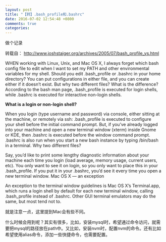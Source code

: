 ```yaml
---
layout: post
title: "【转】.bash_profile和.bashrc"
date: 2016-07-02 12:54:48 +0800
comments: true
categories:
---
```

做个记录

转载自： http://www.joshstaiger.org/archives/2005/07/bash_profile_vs.html

WHEN working with Linux, Unix, and Mac OS X, I always forget which bash config file to edit when I want to set my PATH and other environmental variables for my shell. Should you edit .bash_profile or .bashrc in your home directory?
You can put configurations in either file, and you can create either if it doesn’t exist. But why two different files? What is the difference?
According to the bash man page, .bash_profile is executed for login shells, while .bashrc is executed for interactive non-login shells.

**What is a login or non-login shell?**

When you login (type username and password) via console, either sitting at the machine, or remotely via ssh: .bash_profile is executed to configure your shell before the initial command prompt.
But, if you’ve already logged into your machine and open a new terminal window (xterm) inside Gnome or KDE, then .bashrc is executed before the window command prompt. .bashrc is also run when you start a new bash instance by typing /bin/bash in a terminal.
Why two different files?

Say, you’d like to print some lengthy diagnostic information about your machine each time you login (load average, memory usage, current users, etc). You only want to see it on login, so you only want to place this in your .bash_profile. If you put it in your .bashrc, you’d see it every time you open a new terminal window.
Mac OS X — an exception

An exception to the terminal window guidelines is Mac OS X’s Terminal.app, which runs a login shell by default for each new terminal window, calling .bash_profile instead of .bashrc. Other GUI terminal emulators may do the same, but most tend not to.

就是注意一点，这里提到Mac会有些不同。

什么时候会用到呢？其实有很多，比如，安装mysql时，希望通过命令访问，就需要把mysql的路径放在path中。又比如，安装nvm时，配置nvm的命令。还有比如希望使用alias命令，添加一些快捷命令，也需要配置。
